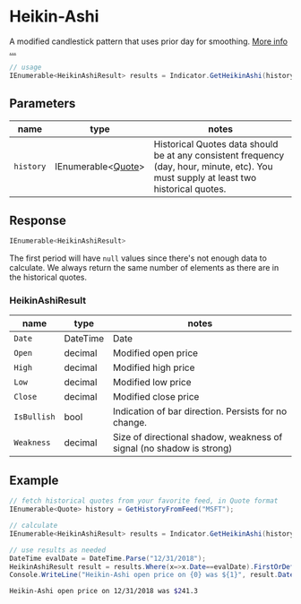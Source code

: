 ﻿# Heikin-Ashi

A modified candlestick pattern that uses prior day for smoothing.  [More info ...](https://school.stockcharts.com/doku.php?id=chart_analysis:heikin_ashi)

```csharp
// usage
IEnumerable<HeikinAshiResult> results = Indicator.GetHeikinAshi(history);  
```

## Parameters

| name | type | notes
| -- |-- |--
| `history` | IEnumerable\<[Quote](../../GUIDE.md#quote)\> | Historical Quotes data should be at any consistent frequency (day, hour, minute, etc).  You must supply at least two historical quotes.

## Response

```csharp
IEnumerable<HeikinAshiResult>
```

The first period will have `null` values since there's not enough data to calculate.  We always return the same number of elements as there are in the historical quotes.

### HeikinAshiResult

| name | type | notes
| -- |-- |--
| `Date` | DateTime | Date
| `Open` | decimal | Modified open price
| `High` | decimal | Modified high price
| `Low` | decimal | Modified low price
| `Close` | decimal | Modified close price
| `IsBullish` | bool | Indication of bar direction.  Persists for no change.
| `Weakness` | decimal | Size of directional shadow, weakness of signal (no shadow is strong)

## Example

```csharp
// fetch historical quotes from your favorite feed, in Quote format
IEnumerable<Quote> history = GetHistoryFromFeed("MSFT");

// calculate
IEnumerable<HeikinAshiResult> results = Indicator.GetHeikinAshi(history);

// use results as needed
DateTime evalDate = DateTime.Parse("12/31/2018");
HeikinAshiResult result = results.Where(x=>x.Date==evalDate).FirstOrDefault();
Console.WriteLine("Heikin-Ashi open price on {0} was ${1}", result.Date, result.Open);
```

```bash
Heikin-Ashi open price on 12/31/2018 was $241.3
```
